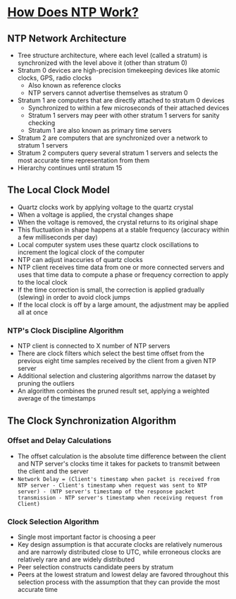 # [How Does NTP Work?](https://sookocheff.com/post/time/how-does-ntp-work/?utm_source=pocket_saves)

## NTP Network Architecture

* Tree structure architecture, where each level (called a stratum) is synchronized with the level above it (other than stratum 0)
* Stratum 0 devices are high-precision timekeeping devices like atomic clocks, GPS, radio clocks
  * Also known as reference clocks
  * NTP servers cannot advertise themselves as stratum 0
* Stratum 1 are computers that are directly attached to stratum 0 devices
  * Synchronized to within a few microseconds of their attached devices
  * Stratum 1 servers may peer with other stratum 1 servers for sanity checking
  * Stratum 1 are also known as primary time servers
* Stratum 2 are computers that are synchronized over a network to stratum 1 servers
 * Stratum 2 computers query several stratum 1 servers and selects the most accurate time representation from them
* Hierarchy continues until stratum 15

## The Local Clock Model

* Quartz clocks work by applying voltage to the quartz crystal
 * When a voltage is applied, the crystal changes shape
 * When the voltage is removed, the crystal returns to its original shape
 * This fluctuation in shape happens at a stable frequency (accuracy within a few milliseconds per day)
* Local computer system uses these quartz clock oscillations to increment the logical clock of the computer
* NTP can adjust inaccuries of quartz clocks
 * NTP client receives time data from one or more connected servers and uses that time data to compute a phase or frequency correction to apply to the local clock
 * If the time correction is small, the correction is applied gradually (slewing) in order to avoid clock jumps
 * If the local clock is off by a large amount, the adjustment may be applied all at once
 
 ### NTP's Clock Discipline Algorithm
 
 * NTP client is connected to X number of NTP servers
 * There are clock filters which select the best time offset from the previous eight time samples received by the client from a given NTP server
 * Additional selection and clustering algorithms narrow the dataset by pruning the outliers
 * An algorithm combines the pruned result set, applying a weighted average of the timestamps

## The Clock Synchronization Algorithm

### Offset and Delay Calculations

* The offset calculation is the absolute time difference between the client and NTP server's clocks time it takes for packets to transmit between the client and the server
* `Network Delay = (Client's timestamp when packet is received from NTP server - Client's timestamp when request was sent to NTP server) - (NTP server's timestamp of the response packet transmission - NTP server's timestamp when receiving request from Client)`

### Clock Selection Algorithm

* Single most important factor is choosing a peer
* Key design assumption is that accurate clocks are relatively numerous and are narrowly distributed close to UTC, while erroneous clocks are relatively rare and are widely distributed
* Peer selection constructs candidate peers by stratum
 * Peers at the lowest stratum and lowest delay are favored throughout this selection process with the assumption that they can provide the most accurate time
